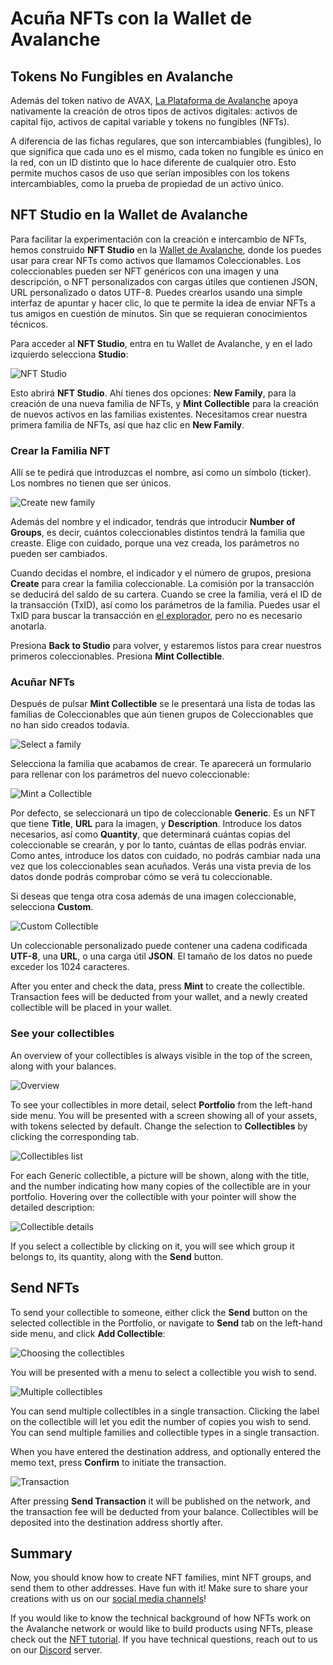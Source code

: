 # Acuña NFTs con la Wallet de Avalanche

## Tokens No Fungibles en Avalanche

Además del token nativo de AVAX, [La Plataforma de Avalanche](../platform/) apoya nativamente la creación de otros tipos de activos digitales: activos de capital fijo, activos de capital variable y tokens no fungibles \(NFTs\).

A diferencia de las fichas regulares, que son intercambiables \(fungibles\), lo que significa que cada uno es el mismo, cada token no fungible es único en la red, con un ID distinto que lo hace diferente de cualquier otro. Esto permite muchos casos de uso que serían imposibles con los tokens intercambiables, como la prueba de propiedad de un activo único.

## NFT Studio en la Wallet de Avalanche

Para facilitar la experimentación con la creación e intercambio de NFTs, hemos construido **NFT Studio** en la [Wallet de Avalanche](https://wallet.avax.network/), donde los puedes usar para crear NFTs como activos que llamamos Coleccionables. Los coleccionables pueden ser NFT genéricos con una imagen y una descripción, o NFT personalizados con cargas útiles que contienen JSON, URL personalizado o datos UTF-8. Puedes crearlos usando una simple interfaz de apuntar y hacer clic, lo que te permite la idea de enviar NFTs a tus amigos en cuestión de minutos. Sin que se requieran conocimientos técnicos.

Para acceder al **NFT Studio**, entra en tu Wallet de Avalanche, y en el lado izquierdo selecciona **Studio**:

![NFT Studio](../../../.gitbook/assets/nft-studio-01-select.png)

Esto abrirá  **NFT Studio**. Ahí tienes dos opciones: **New Family**, para la creación de una nueva familia de NFTs, y **Mint Collectible** para la creación de nuevos activos en las familias existentes. Necesitamos crear nuestra primera familia de NFTs, así que haz clic en **New Family**.

### Crear la Familia NFT

Allí se te pedirá que introduzcas el nombre, así como un símbolo \(ticker\). Los nombres no tienen que ser únicos.

![Create new family](../../../.gitbook/assets/nft-studio-02-family.png)

Además del nombre y el indicador, tendrás que introducir **Number of Groups**, es decir, cuántos coleccionables distintos tendrá la familia que creaste. Elige con cuidado, porque una vez creada, los parámetros no pueden ser cambiados.

Cuando decidas el nombre, el indicador y el número de grupos, presiona **Create** para crear la familia coleccionable. La comisión por la transacción se deducirá del saldo de su cartera. Cuando se cree la familia, verá el ID de la transacción \(TxID\), así como los parámetros de la familia. Puedes usar el TxID para buscar la transacción en [el explorador](https://explorer.avax.network/), pero no es necesario anotarla.

Presiona **Back to Studio** para volver, y estaremos listos para crear nuestros primeros coleccionables. Presiona **Mint Collectible**.

### Acuñar NFTs

Después de pulsar **Mint Collectible** se le presentará una lista de todas las familias de Coleccionables que aún tienen grupos de Coleccionables que no han sido creados todavía.

![Select a family](../../../.gitbook/assets/nft-studio-03-select-family.png)

Selecciona la familia que acabamos de crear. Te aparecerá un formulario para rellenar con los parámetros del nuevo coleccionable:

![Mint a Collectible](../../../.gitbook/assets/nft-studio-04-mint.png)

Por defecto, se seleccionará un tipo de coleccionable **Generic**. Es un NFT que tiene **Title**, **URL** para la imagen, y **Description**. Introduce los datos necesarios, así como **Quantity**, que determinará cuántas copias del coleccionable se crearán, y por lo tanto, cuántas de ellas podrás enviar. Como antes, introduce los datos con cuidado, no podrás cambiar nada una vez que los coleccionables sean acuñados. Verás una vista previa de los datos donde podrás comprobar cómo se verá tu coleccionable.

Si deseas que tenga otra cosa además de una imagen coleccionable, selecciona **Custom**.

![Custom Collectible](../../../.gitbook/assets/nft-studio-05-custom.png)

Un coleccionable personalizado puede contener una cadena codificada **UTF-8**, una **URL**, o una carga útil **JSON**. El tamaño de los datos no puede exceder los 1024 caracteres.

After you enter and check the data, press **Mint** to create the collectible. Transaction fees will be deducted from your wallet, and a newly created collectible will be placed in your wallet.

### See your collectibles

An overview of your collectibles is always visible in the top of the screen, along with your balances.

![Overview](../../../.gitbook/assets/nft-studio-06-overview.png)

To see your collectibles in more detail, select **Portfolio** from the left-hand side menu. You will be presented with a screen showing all of your assets, with tokens selected by default. Change the selection to **Collectibles** by clicking the corresponding tab.

![Collectibles list](../../../.gitbook/assets/nft-studio-07-collectibles.png)

For each Generic collectible, a picture will be shown, along with the title, and the number indicating how many copies of the collectible are in your portfolio. Hovering over the collectible with your pointer will show the detailed description:

![Collectible details](../../../.gitbook/assets/nft-studio-08-detail.png)

If you select a collectible by clicking on it, you will see which group it belongs to, its quantity, along with the **Send** button.

## Send NFTs

To send your collectible to someone, either click the **Send** button on the selected collectible in the Portfolio, or navigate to **Send** tab on the left-hand side menu, and click **Add Collectible**:

![Choosing the collectibles](../../../.gitbook/assets/nft-studio-09-send.png)

You will be presented with a menu to select a collectible you wish to send.

![Multiple collectibles](../../../.gitbook/assets/nft-studio-10-multiple.png)

You can send multiple collectibles in a single transaction. Clicking the label on the collectible will let you edit the number of copies you wish to send. You can send multiple families and collectible types in a single transaction.

When you have entered the destination address, and optionally entered the memo text, press **Confirm** to initiate the transaction.

![Transaction](../../../.gitbook/assets/nft-studio-11-send-transaction.png)

After pressing **Send Transaction** it will be published on the network, and the transaction fee will be deducted from your balance. Collectibles will be deposited into the destination address shortly after.

## Summary

Now, you should know how to create NFT families, mint NFT groups, and send them to other addresses. Have fun with it! Make sure to share your creations with us on our [social media channels](https://www.avalabs.org/social)!

If you would like to know the technical background of how NFTs work on the Avalanche network or would like to build products using NFTs, please check out the [NFT tutorial](creating-a-nft-part-1.md). If you have technical questions, reach out to us on our [Discord](https://chat.avalabs.org/) server.

<!--stackedit_data:
eyJoaXN0b3J5IjpbLTE0OTU4OTY5NTAsMTEwNjE1ODc5OCwxMj
A5MzIyNTI1XX0=
-->